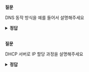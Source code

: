 **질문** 
<!-- 무조건 공백 -->
DNS 동작 방식을 예를 들어서 설명해주세요
<!-- 무조건 공백 -->
<details>
<summary><b>정답</b></summary>
<!-- summary 아래 한칸 공백 두어야함 -->
<!-- 무조건 한칸 공백 아래에 두고 정답 입력 -->

1. 사용자 호스트는 'naver.com'이라는 도메인 주소의 IP 주소가 로컬 캐시에 저장되어 있는지 확인
2. 'naver.com'이 로컬 내시에 저장되어 있지 않으면 사용자 호스트에 설정된 DNS에 'naver.com'에 대해 쿼리
3. DNS 서버는 'naver.com'이 로컬 캐시와 자체에 설정되어 있는지 직접 확인하고 없으면 해당 도메인을 찾기 위해 루트 NS에 .com에 대한 TLD 정보를 가진 도메인 주소를 쿼리
4. 루트 DNS는 'naver.com'의 TLD인 .com을 관리하는 TLD 네임 서버 정보를 DNS 서버에 응답
5. DNS는 TLD 네임 서버에 'naver.com'에 대한 정보를 다시 쿼리
6. TLD 네임 서버는 'naver.com'에 대한 정보를 가진 naver 네임 서버에 대한 정보를 DNS 서버로 응답
7. DNS는 naver 네임 서버에 'naver.com'에 대한 정보를 쿼리
8. naver 네임 서버는 'naver.com'에 대한 정보를 DNS 응답
9. DNS는 'naver.com'에 대한 정보를 로컬 캐시에 저장하고 사용자 호스트에 'naver.com'에 대한 정보를 응답
10. 사용자 호스트는 DNS로부터 받은 'naver.com'에 대한 IP 정보를 이용해 사이트에 접속
  
</details>

<br>

**질문** 
<!-- 무조건 공백 -->
DHCP 서버로 IP 할당 과정을 설명해주세요
<!-- 무조건 공백 -->
<details>
<summary><b>정답</b></summary>
<!-- summary 아래 한칸 공백 두어야함 -->
<!-- 무조건 한칸 공백 아래에 두고 정답 입력 -->

1. DHCP Discover
   - DHCP 클라이언트는 DHCP 서버를 찾기 위해 DHCP Discover 메시지를 브로드캐스트로 전송합니다.
2. DHCP Offer
   - DHCP Discover를 수신한 DHCP 서버는 클라이언트에 할당할 IP 주소와 서브넷, 게이트웨이, DNS 정보, Lease Time 등의 정보를 포함한 DHCP 메시지를 클라이언트로 전송합니다.
3. DHCP Request
   - DHCP 서버로부터 제안받은 IP 주소와 DHCP 서버 정보를 포함한 DHCP 요청 메시지를 브로드캐스트로 전송합니다.
4. DHCP Acknowledgement
   - DHCP 클라이언트로부터 IP 주소를 사용하겠다는 요청을 받으면 DHCP 서버에 해당 IP를 어떤 클라이언트가 언제부터 사용하기 시작했는지 정보를 기록하고 DHCP Request 메시지를 정상적으로 수신했다는 응답을 전송합니다.
  
</details>
